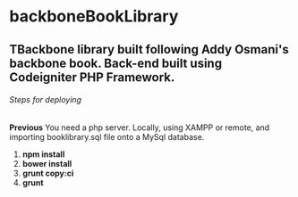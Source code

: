 # backboneBookLibrary
## TBackbone library built following Addy Osmani's backbone book. Back-end built using Codeigniter PHP Framework.

###### Steps for deploying
**Previous** 
You need a php server. Locally, using XAMPP or remote, and importing booklibrary.sql file onto a MySql database. 

1. **npm install**
2. **bower install**
3. **grunt copy:ci**
4. **grunt**


